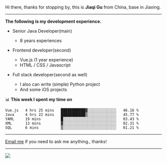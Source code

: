 Hi there, thanks for stopping by, this is **Jiaqi Gu** from China, base in Jiaxing.

---

**The following is my development experience.**

- Senior Java Developer(main)
  - 8 years experiences

- Frontend developer(second)
  - Vue.js (1 year experience)
  - HTML / CSS / Javascript
  
- Full stack developer(second as well)
  - I also can write (simple) Python project
  - And some iOS projects

📊 **This week I spent my time on**
<!--START_SECTION:waka-->
```text
Vue.js   4 hrs 25 mins   ███████████▓░░░░░░░░░░░░░   46.16 % 
Java     4 hrs 22 mins   ███████████▒░░░░░░░░░░░░░   45.77 % 
YAML     19 mins         █░░░░░░░░░░░░░░░░░░░░░░░░   03.43 % 
XML      13 mins         ▓░░░░░░░░░░░░░░░░░░░░░░░░   02.31 % 
SQL      6 mins          ▒░░░░░░░░░░░░░░░░░░░░░░░░   01.21 % 
```
<!--END_SECTION:waka-->

---

[Email me](mailto:droidqw@gmail.com?subject=Hiring_from_GitHub) if you need to ask me anything., thanks!

---

![]( https://visitor-badge.glitch.me/badge?page_id=githubgujiaqi)
